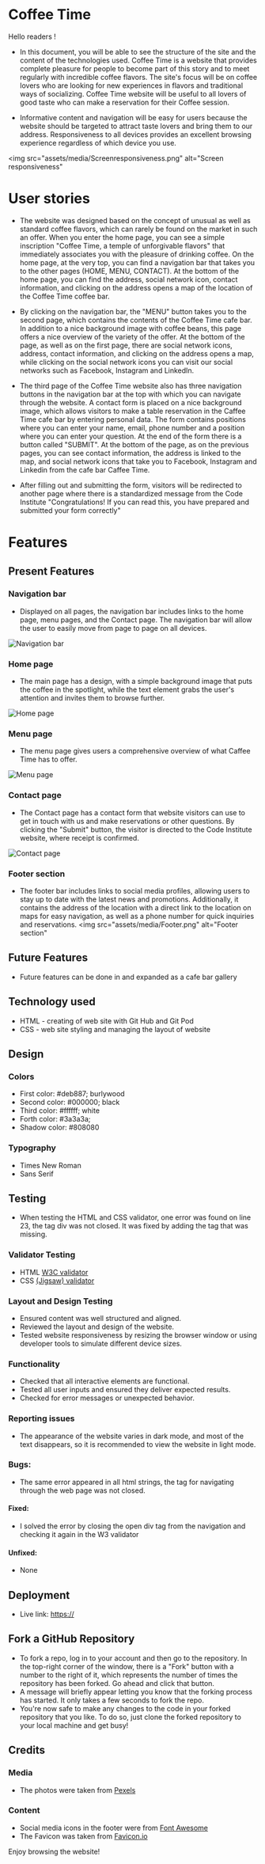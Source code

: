 
# Coffee Time

Hello readers !

* In this document, you will be able to see the structure of the site and the content of the technologies used.
Coffee Time is a website that provides complete pleasure for people to become part of this story and to meet regularly with incredible coffee flavors. 
The site's focus will be on coffee lovers who are looking for new experiences in flavors and traditional ways of socializing. 
Coffee Time website will be useful to all lovers of good taste who can make a reservation for their Coffee session.

* Informative content and navigation will be easy for users because the website should be targeted to attract taste lovers and bring them to our address.
Responsiveness to all devices provides an excellent browsing experience regardless of which device you use.

 <img src="assets/media/Screenresponsiveness.png" alt="Screen responsiveness"

# User stories

* The website was designed based on the concept of unusual as well as standard coffee flavors, which can rarely be found on the market in such an offer.
When you enter the home page, you can see a simple inscription "Coffee Time, a temple of unforgivable flavors" that immediately associates you with the pleasure of drinking coffee. On the home page, at the very top, you can find a navigation bar that takes you to the other pages (HOME, MENU, CONTACT).
At the bottom of the home page, you can find the address, social network icon, contact information, and clicking on the address opens a map of the location of the Coffee Time coffee bar.

* By clicking on the navigation bar, the "MENU" button takes you to the second page, which contains the contents of the Coffee Time cafe bar.
In addition to a nice background image with coffee beans, this page offers a nice overview of the variety of the offer.
At the bottom of the page, as well as on the first page, there are social network icons, address, contact information, and clicking on the address opens a map, while clicking on the social network icons you can visit our social networks such as Facebook, Instagram and LinkedIn.

* The third page of the Coffee Time website also has three navigation buttons in the navigation bar at the top with which you can navigate through the website.
A contact form is placed on a nice background image, which allows visitors to make a table reservation in the Caffee Time cafe bar by entering personal data.
The form contains positions where you can enter your name, email, phone number and a position where you can enter your question. At the end of the form there is a button called "SUBMIT". At the bottom of the page, as on the previous pages, you can see contact information, the address is linked to the map, and social network icons that take you to Facebook, Instagram and Linkedin from the cafe bar Caffee Time.

* After filling out and submitting the form, visitors will be redirected to another page where there is a standardized message from the Code Institute "Congratulations!
If you can read this, you have prepared and submitted your form correctly"

# Features
## Present Features
### Navigation bar
* Displayed on all pages, the navigation bar includes links to the home page, menu pages, and the Contact page.
The navigation bar will allow the user to easily move from page to page on all devices.
<img src="assets/media/Navbar.png" alt= "Navigation bar">

### Home page
* The main page has a design, with a simple background image that puts the coffee in the spotlight, while the text element grabs the user's attention and invites them to browse further.
<img src="assets/media/Homepage.png" alt="Home page">

### Menu page
* The menu page gives users a comprehensive overview of what Caffee Time has to offer.
<img src="assets/media/menupage.png" alt="Menu page">

### Contact page
* The Contact page has a contact form that website visitors can use to get in touch with us and make reservations or other questions.
By clicking the "Submit" button, the visitor is directed to the Code Institute website, where receipt is confirmed.
<img src="assets/media/contactpage.png" alt="Contact page">

### Footer section
* The footer bar includes links to social media profiles, allowing users to stay up to date with the latest news and promotions. Additionally, it contains the address of the location with a direct link to the location on maps for easy navigation, as well as a phone number for quick inquiries and reservations.
<img src="assets/media/Footer.png" alt="Footer section"

## Future Features
* Future features can be done in and expanded as a cafe bar gallery

## Technology used
* HTML - creating of web site with Git Hub and Git Pod
* CSS - web site styling and managing the layout of website

## Design
### Colors
* First color: #deb887; burlywood
* Second color: #000000; black
* Third color: #ffffff; white
* Forth color: #3a3a3a; 
* Shadow color: #808080

### Typography
* Times New Roman
* Sans Serif

## Testing
* When testing the HTML and CSS validator, one error was found on line 23, the tag div was not closed. It was fixed by adding the tag that was missing.

### Validator Testing
* HTML [W3C validator](https://validator.w3.org/)
* CSS [(Jigsaw) validator ](https://jigsaw.w3.org/css-validator/)

### Layout and Design Testing
* Ensured content was well structured and aligned.
* Reviewed the layout and design of the website.
* Tested website responsiveness by resizing the browser window or using developer tools to simulate different device sizes.

### Functionality
* Checked that all interactive elements are functional.
* Tested all user inputs and ensured they deliver expected results.
* Checked for error messages or unexpected behavior.

### Reporting issues
* The appearance of the website varies in dark mode, and most of the text disappears, so it is recommended to view the website in light mode.

### Bugs: 
* The same error appeared in all html strings, the </div> tag for navigating through the web page was not closed.
#### Fixed: 
* I solved the error by closing the open div tag from the navigation and checking it again in the W3 validator
#### Unfixed: 
* None

## Deployment
* Live link: [https://](https://rock3879.github.io/prela/)

## Fork a GitHub Repository
* To fork a repo, log in to your account and then go to the repository. In the top-right corner of the window, there is a "Fork" button with a number to the right of it, which represents the number of times the repository has been forked. Go ahead and click that button.
* A message will briefly appear letting you know that the forking process has started. It only takes a few seconds to fork the repo.
* You're now safe to make any changes to the code in your forked repository that you like. To do so, just clone the forked repository to your local machine and get busy!

## Credits
### Media
* The photos were taken from [Pexels](https://www.pexels.com/)
     
### Content
* Social media icons in the footer were from [Font Awesome](https://fontawesome.com/)
* The Favicon was taken from [Favicon.io](https://favicon.io/)

Enjoy browsing the website!




















